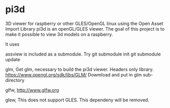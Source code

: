 # pi3d
3D viewer for raspberry or other GLES/OpenGL linux using the Open Asset Import Library
pi3d is an openGL/GLES viewer. The goal of this project is to make it possible to view 3d models on a raspberry.

It uses

assview is included as a submodule. Try
    git submodule init
    git submodule update 
    

glm,
Get glm, necessary to build the pi3d viewer. Headers only library.
https://www.opengl.org/sdk/libs/GLM/ Dowmload and put in glm sub-directory

glfw,
http://www.glfw.org

glew,
This does not support GLES. This dependeny will be removed.


